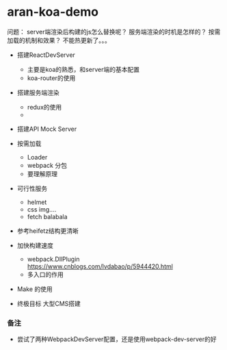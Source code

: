 # aran-koa-demo

问题：
server端渲染后构建的js怎么替换呢？
服务端渲染的时机是怎样的？
按需加载的机制和效果？
不能热更新了。。。

* 搭建ReactDevServer
  * 主要是koa的熟悉，和server端的基本配置
  * koa-router的使用

* 搭建服务端渲染
  * redux的使用
  * 

* 搭建API Mock Server

* 按需加载
  * Loader
  * webpack 分包
  * 要理解原理

* 可行性服务
  * helmet 
  * css img....
  * fetch balabala

* 参考heifetz结构更清晰

* 加快构建速度

  * webpack.DllPlugin https://www.cnblogs.com/lvdabao/p/5944420.html
  * 多入口的作用

* Make 的使用

* 终极目标 大型CMS搭建



### 备注

* 尝试了两种WebpackDevServer配置，还是使用webpack-dev-server的好
